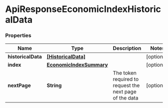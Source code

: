 # ApiResponseEconomicIndexHistoricalData

### Properties
Name | Type | Description | Notes
------------ | ------------- | ------------- | -------------
**historicalData** | [**[HistoricalData]**](HistoricalData.md) |  | [optional] 
**index** | [**EconomicIndexSummary**](EconomicIndexSummary.md) |  | [optional] 
**nextPage** | **String** | The token required to request the next page of the data | [optional] 



